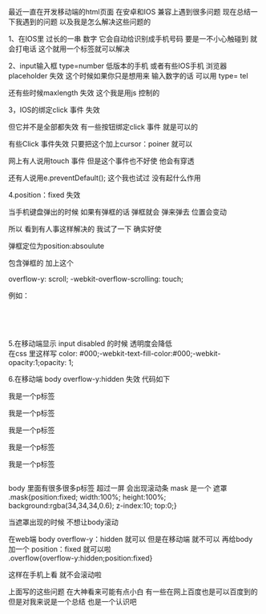 最近一直在开发移动端的html页面 在安卓和IOS 兼容上遇到很多问题  现在总结一下我遇到的问题  以及我是怎么解决这些问题的

1、在IOS里 过长的一串  数字 它会自动给识别成手机号码  要是一不小心触碰到 就会打电话  这个就用一个标签就可以解决
<meta name="format-detection" content="telephone=no" />
<meta name="format-detection" content="email=no" />
<meta name="format-detection" content="address=no" />
<meta name="format-detection" content="date=no" />

2、input输入框  type=number 低版本的手机 或者有些IOS手机 浏览器  placeholder 失效
这个时候如果你只是想用来 输入数字的话  可以用 type= tel

还有些时候maxlength  失效   这个我是用js  控制的

3，IOS的绑定click  事件  失效

但它并不是全部都失效  有一些按钮绑定click  事件 就是可以的

有些Click  事件失效  只要把这个加上cursor：poiner  就可以

网上有人说用touch  事件 但是这个事件也不好使 他会有穿透

还有人说用e.preventDefault();  这个我也试过 没有起什么作用

4.position：fixed  失效 

当手机键盘弹出的时候  如果有弹框的话  弹框就会 弹来弹去 位置会变动

所以 看到有人事这样解决的  我试了一下 确实好使

弹框定位为position:absoulute

包含弹框的 加上这个

overflow-y: scroll;
-webkit-overflow-scrolling: touch;

例如：

<div class="mask">

　　<div class="alertBox"></div>

</div> 

<style>

.mask{overflow-y: scroll;
-webkit-overflow-scrolling: touch;}

.alertBox{position:absolute}

</style>
5.在移动端显示 input disabled 的时候 透明度会降低   
在css  里这样写
color: #000;-webkit-text-fill-color:#000;-webkit-opacity:1;opacity: 1;

6.在移动端 body  overflow-y:hidden 失效
代码如下
<body>
<p>我是一个p标签</p>
<p>我是一个p标签</p>
<p>我是一个p标签</p>
<p>我是一个p标签</p>
<p>我是一个p标签</p>
<div class="mask"></div>
</body>

body  里面有很多很多p标签  超过一屏  会出现滚动条
mask  是一个 遮罩  
.mask{position:fixed; width:100%; height:100%; background:rgba(34,34,34,0.6);  z-index:10; top:0;}

当遮罩出现的时候  不想让body滚动  

在web端  body overflow-y：hidden  就可以
但是在移动端  就不可以  再给body 加一个 position：fixed  就可以啦  
.overflow{overflow-y:hidden;position:fixed}

这样在手机上看 就不会滚动啦



上面写的这些问题 在大神看来可能有点小白  有一些在网上百度也是可以百度到的    但是对我来说是一个总结  也是一个认识吧  
